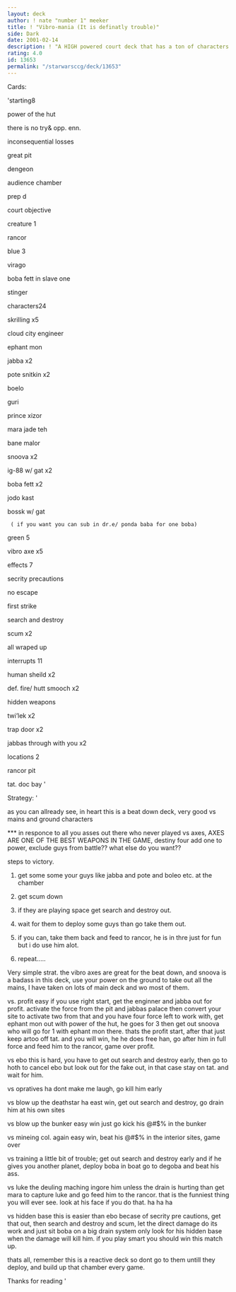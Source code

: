 ```yaml
---
layout: deck
author: ! nate "number 1" meeker
title: ! "Vibro-mania (It is definatly trouble)"
side: Dark
date: 2001-02-14
description: ! "A HIGH powered court deck that has a ton of characters and will exclude everyone"
rating: 4.0
id: 13653
permalink: "/starwarsccg/deck/13653"
---
```

Cards: 

'starting8

power of the hut

there is no try& opp. enn.

inconsequential losses

great pit

dengeon

audience chamber

prep d

court objective


creature 1

rancor


blue 3

virago

boba fett in slave one

stinger


characters24

skrilling x5

cloud city engineer

ephant mon

jabba x2

pote snitkin x2

boelo

guri

prince xizor

mara jade teh

bane malor

snoova x2

ig-88 w/ gat x2

boba fett x2

jodo kast

bossk w/ gat

     ( if you want you can sub in dr.e/ ponda baba for one boba)


green 5

vibro axe x5


effects 7

secrity precautions

no escape

first strike

search and destroy

scum x2

all wraped up


interrupts 11

human sheild x2

def. fire/ hutt smooch x2

hidden weapons

twi’lek x2

trap door x2

jabbas through with you x2


locations 2

rancor pit

tat. doc bay '

Strategy: '

as you can allready see, in heart this is a beat down deck, very good vs mains and ground characters


*** in responce to all you asses out there who never played vs axes, AXES ARE ONE OF THE BEST WEAPONS IN THE GAME, destiny four add one to power, exclude guys from battle?? what else do you want??


steps to victory.

1. get some some your guys like jabba and pote and boleo etc. at the chamber

2. get scum down

3. if they are playing space get search and destroy out.

4. wait for them to deploy some guys than go take them out.

5. if you can, take them back and feed to rancor, he is in thre just for fun but i do use him alot.

6. repeat.....


Very simple strat. the vibro axes are great for the beat down, and snoova is a badass in this deck, use your power on the ground to take out all the mains, I have taken on lots of main deck and wo most of them.


vs. profit easy if you use right start, get the enginner and jabba out for profit. activate the force from the pit and jabbas palace then convert your site to activate two from that and you have four force left to work with, get ephant mon out with power of the hut, he goes for 3 then get out snoova who will go for 1 with ephant mon there. thats the profit start, after that just keep artoo off tat. and you will win, he he does free han, go after him in full force and feed him to the rancor, game over profit.


vs ebo this is hard, you have to get out search and destroy early, then go to hoth to cancel ebo but look out for the fake out, in that case stay on tat. and wait for him.


vs opratives ha dont make me laugh, go kill him early


vs blow up the deathstar ha east win, get out search and destroy, go drain him at his own sites


vs blow up the bunker easy win just go kick his @#$% in the bunker


vs mineing col. again easy win, beat his @#$% in the interior sites, game over


vs training  a little bit of trouble; get out search and destroy early and if he gives you another planet, deploy boba in boat go to degoba and beat his ass.


vs luke the deuling maching ingore him unless the drain is hurting than get mara to capture luke and go feed him to the rancor. that is the funniest thing you will ever see. look at his face if you do that. ha ha ha


vs hidden base this is easier than ebo becase of secrity pre cautions, get that out, then search and destroy and scum, let the direct damage do its work and just sit boba on a big drain system only look for his hidden base when the damage will kill him. if you play smart you should win this match up.


thats all, remember this is a reactive deck so dont go to them untill they deploy, and build up that chamber every game.


Thanks for reading  '
